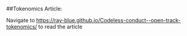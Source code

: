 ##Tokenomics Article:

Navigate to https://ray-blue.github.io/Codeless-conduct--open-track-tokenomics/ to read the article
